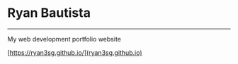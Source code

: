 # Ryan Bautista

---

My web development portfolio website

[https://ryan3sg.github.io/](ryan3sg.github.io)
